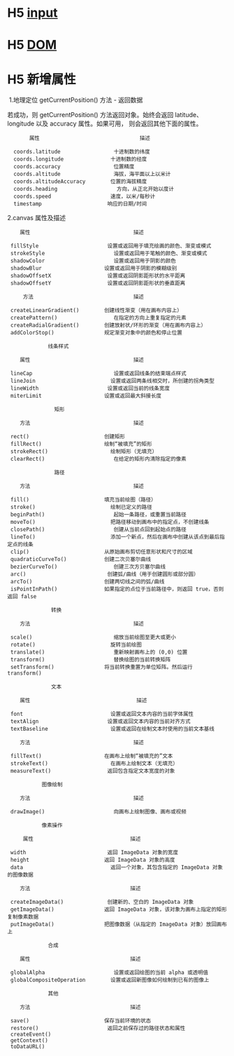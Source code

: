 # H5 [input](https://github.com/BellQ/H5/tree/master/input)

# H5 [DOM](https://github.com/BellQ/H5/tree/master/DOM)

# H5 新增属性
  1.地理定位
  getCurrentPosition() 方法 - 返回数据
  
  若成功，则 getCurrentPosition() 方法返回对象。始终会返回 latitude、longitude 以及 accuracy 属性。如果可用，
  则会返回其他下面的属性。
  
           属性	                             描述
  
      coords.latitude	              十进制数的纬度
      coords.longitude	             十进制数的经度
      coords.accuracy	              位置精度
      coords.altitude	              海拔，海平面以上以米计
      coords.altitudeAccuracy     	 位置的海拔精度
      coords.heading	               方向，从正北开始以度计
      coords.speed	                 速度，以米/每秒计
      timestamp                    	响应的日期/时间

 2.canvas 属性及描述
 
        属性	                               描述
   
     fillStyle	                    设置或返回用于填充绘画的颜色、渐变或模式
     strokeStyle	                  设置或返回用于笔触的颜色、渐变或模式
     shadowColor	                  设置或返回用于阴影的颜色
     shadowBlur	                   设置或返回用于阴影的模糊级别
     shadowOffsetX	                设置或返回阴影距形状的水平距离
     shadowOffsetY	                设置或返回阴影距形状的垂直距离
 
         方法	                               描述
   
     createLinearGradient()	       创建线性渐变（用在画布内容上）
     createPattern()	              在指定的方向上重复指定的元素
     createRadialGradient()	       创建放射状/环形的渐变（用在画布内容上）
     addColorStop()	               规定渐变对象中的颜色和停止位置
 
                 线条样式
                 
        属性	                               描述
   
     lineCap	                      设置或返回线条的结束端点样式
     lineJoin	                     设置或返回两条线相交时，所创建的拐角类型
     lineWidth	                    设置或返回当前的线条宽度
     miterLimit	                   设置或返回最大斜接长度
 
                   矩形
                   
        方法	                               描述
   
     rect()	                       创建矩形
     fillRect()	                   绘制“被填充”的矩形
     strokeRect()	                 绘制矩形（无填充）
     clearRect()	                  在给定的矩形内清除指定的像素
 
                   路径
                    
        方法	                               描述
   
     fill()	                       填充当前绘图（路径）
     stroke()	                     绘制已定义的路径
     beginPath()	                  起始一条路径，或重置当前路径
     moveTo()	                     把路径移动到画布中的指定点，不创建线条
     closePath()	                  创建从当前点回到起始点的路径
     lineTo()	                     添加一个新点，然后在画布中创建从该点到最后指定点的线条
     clip()	                       从原始画布剪切任意形状和尺寸的区域
     quadraticCurveTo()	           创建二次贝塞尔曲线
     bezierCurveTo()	              创建三次方贝塞尔曲线
     arc()	                        创建弧/曲线（用于创建圆形或部分圆）
     arcTo()                       创建两切线之间的弧/曲线
     isPointInPath()               如果指定的点位于当前路径中，则返回 true，否则返回 false
 
                  转换
                  
        方法	                               描述
   
     scale()	                      缩放当前绘图至更大或更小
     rotate()	                     旋转当前绘图
     translate()	                  重新映射画布上的 (0,0) 位置
     transform()	                  替换绘图的当前转换矩阵
     setTransform()	               将当前转换重置为单位矩阵。然后运行 transform()
 
                  文本
                  
        属性                               	描述
   
     font	                         设置或返回文本内容的当前字体属性
     textAlign	                    设置或返回文本内容的当前对齐方式
     textBaseline	                 设置或返回在绘制文本时使用的当前文本基线
 
        方法	                               描述
   
     fillText()	                   在画布上绘制“被填充的”文本
     strokeText()	                 在画布上绘制文本（无填充）
     measureText()	                返回包含指定文本宽度的对象
 
               图像绘制
               
        方法	                               描述
   
     drawImage()	                  向画布上绘制图像、画布或视频
 
               像素操作
               
         属性	                              描述
    
     width	                        返回 ImageData 对象的宽度
     height	                       返回 ImageData 对象的高度
     data	                         返回一个对象，其包含指定的 ImageData 对象的图像数据
 
        方法	                              描述
    
     createImageData()	            创建新的、空白的 ImageData 对象
     getImageData()	               返回 ImageData 对象，该对象为画布上指定的矩形复制像素数据
     putImageData()	               把图像数据（从指定的 ImageData 对象）放回画布上
 
                 合成
                
        属性	                              描述

     globalAlpha	                  设置或返回绘图的当前 alpha 或透明值
     globalCompositeOperation	     设置或返回新图像如何绘制到已有的图像上
 
                 其他
                
        方法	                              描述
    
     save()	                       保存当前环境的状态
     restore()	                    返回之前保存过的路径状态和属性
     createEvent()	 
     getContext()	 
     toDataURL()	
